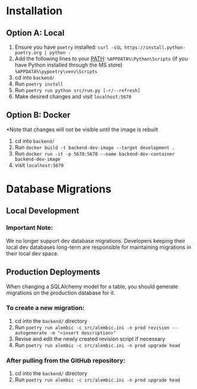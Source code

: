 # Installation

## Option A: Local

1. Ensure you have `poetry` installed: `curl -sSL https://install.python-poetry.org | python -`
2. Add the following lines to your [PATH](https://gist.github.com/nex3/c395b2f8fd4b02068be37c961301caa7):
 `%APPDATA%\Python\Scripts` (if you have Python installed through the MS store)
 `%APPDATA%\pypoetry\venv\Scripts`
3. cd into `backend/`
4. Run `poetry install`
5. Run `poetry run python src/run.py [-r/--refresh]`
6. Make desired changes and visit `localhost:5670`

## Option B: Docker

*Note that changes will not be visible until the image is rebuilt

1. cd into `backend/`
2. Run `docker build -t backend-dev-image --target development .`
3. Run `docker run -it -p 5670:5670 --name backend-dev-container backend-dev-image`
4. visit `localhost:5670`


# Database Migrations

## Local Development 

### Important Note:
We no longer support dev database migrations. Developers keeping their local dev databases long-term are responsible for maintaining migrations in their local dev space.

## Production Deployments
When changing a SQLAlchemy model for a table, you should generate migrations on the production database for it.

### To create a new migration:
1. cd into the `backend/` directory
2. Run `poetry run alembic -c src/alembic.ini -n prod revision --autogenerate -m "<insert description>"` 
3. Revise and edit the newly created revision script if necessary
4. Run `poetry run alembic -c src/alembic.ini -n prod upgrade head`

### After pulling from the GitHub repository:
1. cd into the `backend/` directory
2. Run `poetry run alembic -c src/alembic.ini -n prod upgrade head`
